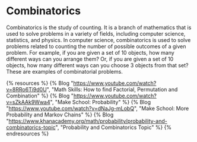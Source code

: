 # Combinatorics

Combinatorics is the study of counting. It is a branch of mathematics that is used to solve problems in a variety of fields, including computer science, statistics, and physics. In computer science, combinatorics is used to solve problems related to counting the number of possible outcomes of a given problem. For example, if you are given a set of 10 objects, how many different ways can you arrange them? Or, if you are given a set of 10 objects, how many different ways can you choose 3 objects from that set? These are examples of combinatorial problems.

{% resources %}
  {% Blog "https://www.youtube.com/watch?v=8RRo6Ti9d0U", "Math Skills: How to find Factorial, Permutation and Combination" %}
  {% Blog "https://www.youtube.com/watch?v=sZkAAk9Wwa4", "Make School: Probability" %}
  {% Blog "https://www.youtube.com/watch?v=dNaJg-mLobQ", "Make School: More Probability and Markov Chains" %}
  {% Blog "https://www.khanacademy.org/math/probability/probability-and-combinatorics-topic", "Probability and Combinatorics Topic" %}
{% endresources %}
